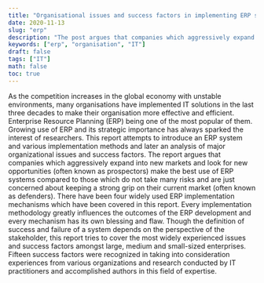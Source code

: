 ```yaml
---
title: "Organisational issues and success factors in implementing ERP systems"
date: 2020-11-13
slug: "erp"
description: "The post argues that companies which aggressively expand into new markets and look for new opportunities (often known as prospectors) make the best use of ERP systems compared to those which do not take many risks and are just concerned about keeping a strong grip on their current market (often known as defenders)."
keywords: ["erp", "organisation", "IT"]
draft: false
tags: ["IT"]
math: false
toc: true
---
```


As the competition increases in the global economy with unstable environments, many organisations have implemented IT solutions in the last three decades to make their organisation more effective and efficient. Enterprise Resource Planning (ERP) being one of the most popular of them. Growing use of ERP and its strategic importance has always sparked the interest of researchers. This report attempts to introduce an ERP system and various implementation methods and later an analysis of major organizational issues and success factors.
The report argues that companies which aggressively expand into new markets and look for new opportunities (often known as prospectors) make the best use of ERP systems compared to those which do not take many risks and are just concerned about keeping a strong grip on their current market (often known as defenders).
There have been four widely used ERP implementation mechanisms which have been covered in this report. Every implementation methodology greatly influences the outcomes of the ERP development and every mechanism has its own blessing and flaw. Though the definition of success and failure of a system depends on the perspective of the stakeholder, this report tries to cover the most widely experienced issues and success factors amongst large, medium and small-sized enterprises. Fifteen success factors were recognized in taking into consideration experiences from various organizations and research conducted by IT practitioners and accomplished authors in this field of expertise.

